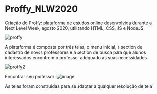 # Proffy_NLW2020

Criação do Proffy: plataforma de estudos online desenvolvida durante a Next Level Week, agosto 2020, utilizando HTML, CSS, JS e  NodeJS.

![proffy](https://user-images.githubusercontent.com/13524043/89454049-8357da00-d736-11ea-8b53-26ea098e5287.jpg)


A plataforma é composta por três telas, o menu inicial, a section de cadastro de novos professores e a section de busca para que alunos interessados encontrem o professor adequado as suas necessidades.

![proffy2](https://user-images.githubusercontent.com/13524043/89454557-3e807300-d737-11ea-8a01-6c1458b5cf4a.jpg)

Encontrar seu professor:
![image](https://user-images.githubusercontent.com/13524043/89454525-3294b100-d737-11ea-9928-6415d4399a3b.png)


As telas foram construidas para se adaptar a qualquer resolução de tela

